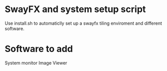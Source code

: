# SwayFX and system setup script
Use install.sh to automaticlly set up a swayfx tiling enviroment and different software.

# Software to add
System monitor
Image Viewer
